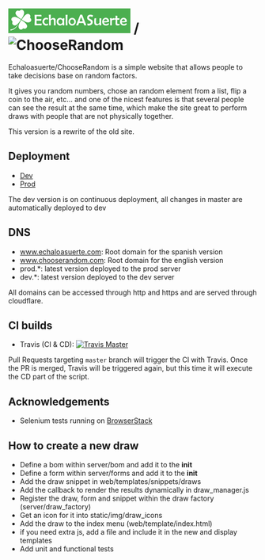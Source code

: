 ![EchaloASuerte](https://raw.githubusercontent.com/etcaterva/EchaloASuerte/master/static/img/brand/brand_es.png) / ![ChooseRandom](https://raw.githubusercontent.com/etcaterva/EchaloASuerte/master/static/img/brand/brand_en.png)
=============
Echaloasuerte/ChooseRandom is a simple website that allows people to take
decisions base on random factors.

It gives you random numbers, chose an random element from a list, flip a coin to
the air, etc... and one of the nicest features is that several people can see
the result at the same time, which make the site great to perform draws with
people that are not physically together.

This version is a rewrite of the old site.

## Deployment
- [Dev](https://dev.chooserandom.com)
- [Prod](https://chooserandom.com)

The dev version is on continuous deployment, all changes in master are
automatically deployed to dev

## DNS
 - www.echaloasuerte.com: Root domain for the spanish version
 - www.chooserandom.com: Root domain for the english version
 - prod.*: latest version deployed to the prod server
 - dev.*: latest version deployed to the dev server

All domains can be accessed through http and https and are served through
cloudflare.


## CI builds
- Travis (CI & CD): [![Travis Master](https://travis-ci.org/etcaterva/echaloasuerte.svg?branch=master)](https://travis-ci.org/etcaterva/echaloasuerte)

Pull Requests targeting `master` branch will trigger the CI with Travis. Once
the PR is merged, Travis will be triggered again, but this time it will execute
the CD part of the script.

## Acknowledgements
* Selenium tests running on [BrowserStack](www.browserstack.com)

## How to create a new draw
* Define a bom within server/bom and add it to the __init__
* Define a form within server/forms and add it to the __init__
* Add the draw snippet in web/templates/snippets/draws
* Add the callback to render the results dynamically in draw_manager.js
* Register the draw, form and snippet within the draw factory
  (server/draw_factory)
* Get an icon for it into static/img/draw_icons
* Add the draw to the index menu (web/template/index.html)
* if you need extra js, add a file and include it in the new and display
  templates
* Add unit and functional tests
